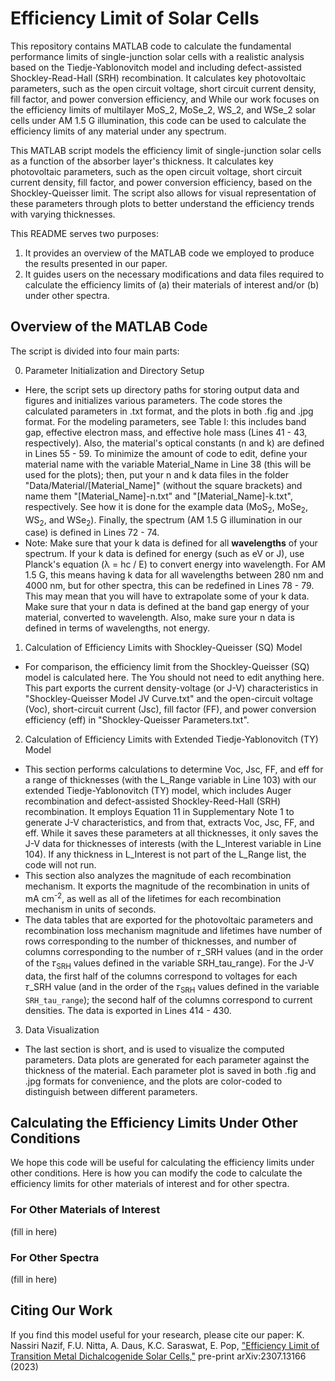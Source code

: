 # Efficiency Limit of Solar Cells
This repository contains MATLAB code to calculate the fundamental performance limits of single-junction solar cells with a realistic analysis based on the Tiedje-Yablonovitch model and including defect-assisted Shockley-Read-Hall (SRH) recombination. It calculates key photovoltaic parameters, such as the open circuit voltage, short circuit current density, fill factor, and power conversion efficiency, and While our work focuses on the efficiency limits of multilayer MoS_2, MoSe_2, WS_2, and WSe_2 solar cells under AM 1.5 G illumination, this code can be used to calculate the efficiency limits of any material under any spectrum.

This MATLAB script models the efficiency limit of single-junction solar cells as a function of the absorber layer's thickness. It calculates key photovoltaic parameters, such as the open circuit voltage, short circuit current density, fill factor, and power conversion efficiency, based on the Shockley-Queisser limit. The script also allows for visual representation of these parameters through plots to better understand the efficiency trends with varying thicknesses.

This README serves two purposes:
1. It provides an overview of the MATLAB code we employed to produce the results presented in our paper.
2. It guides users on the necessary modifications and data files required to calculate the efficiency limits of (a) their materials of interest and/or (b) under other spectra.

## Overview of the MATLAB Code
The script is divided into four main parts:

0. Parameter Initialization and Directory Setup
  - Here, the script sets up directory paths for storing output data and figures and initializes various parameters. The code stores the calculated parameters in .txt format, and the plots in both .fig and .jpg format. For the modeling parameters, see Table I: this includes band gap, effective electron mass, and effective hole mass (Lines 41 - 43, respectively). Also, the material's optical constants (n and k) are defined in Lines 55 - 59. To minimize the amount of code to edit, define your material name with the variable Material_Name in Line 38 (this will be used for the plots); then, put your n and k data files in the folder "Data/Material/[Material_Name]" (without the square brackets) and name them "[Material_Name]-n.txt" and "[Material_Name]-k.txt", respectively. See how it is done for the example data (MoS<sub>2</sub>, MoSe<sub>2</sub>, WS<sub>2</sub>, and WSe<sub>2</sub>). Finally, the spectrum (AM 1.5 G illumination in our case) is defined in Lines 72 - 74.
  - Note: Make sure that your k data is defined for all **wavelengths** of your spectrum. If your k data is defined for energy (such as eV or J), use Planck's equation (λ = hc / E) to convert energy into wavelength. For AM 1.5 G, this means having k data for all wavelengths between 280 nm and 4000 nm, but for other spectra, this can be redefined in Lines 78 - 79. This may mean that you will have to extrapolate some of your k data. Make sure that your n data is defined at the band gap energy of your material, converted to wavelength. Also, make sure your n data is defined in terms of wavelengths, not energy.

1. Calculation of Efficiency Limits with Shockley-Queisser (SQ) Model
  - For comparison, the efficiency limit from the Shockley-Queisser (SQ) model is calculated here. The You should not need to edit anything here. This part exports the current density-voltage (or J-V) characteristics in "Shockley-Queisser Model JV Curve.txt" and the open-circuit voltage (Voc), short-circuit current (Jsc), fill factor (FF), and power conversion efficiency (eff) in "Shockley-Queisser Parameters.txt".
  
2. Calculation of Efficiency Limits with Extended Tiedje-Yablonovitch (TY) Model
  - This section performs calculations to determine Voc, Jsc, FF, and eff for a range of thicknesses (with the L_Range variable in Line 103) with our extended Tiedje-Yablonovitch (TY) model, which includes Auger recombination and defect-assisted Shockley-Reed-Hall (SRH) recombination. It employs Equation 11 in Supplementary Note 1 to generate J-V characteristics, and from that, extracts Voc, Jsc, FF, and eff. While it saves these parameters at all thicknesses, it only saves the J-V data for thicknesses of interests (with the L_Interest variable in Line 104). If any thickness in L_Interest is not part of the L_Range list, the code will not run.
  - This section also analyzes the magnitude of each recombination mechanism. It exports the magnitude of the recombination in units of mA cm<sup>-2</sup>, as well as all of the lifetimes for each recombination mechanism in units of seconds.
  - The data tables that are exported for the photovoltaic parameters and recombination loss mechanism magnitude and lifetimes have number of rows corresponding to the number of thicknesses, and number of columns corresponding to the number of 𝜏_SRH values (and in the order of the 𝜏<sub>SRH</sub> values defined in the variable SRH_tau_range). For the J-V data, the first half of the columns correspond to voltages for each 𝜏_SRH value (and in the order of the 𝜏<sub>SRH</sub> values defined in the variable `SRH_tau_range`); the second half of the columns correspond to current densities. The data is exported in Lines 414 - 430.

3. Data Visualization
- The last section is short, and is used to visualize the computed parameters. Data plots are generated for each parameter against the thickness of the material. Each parameter plot is saved in both .fig and .jpg formats for convenience, and the plots are color-coded to distinguish between different parameters.

## Calculating the Efficiency Limits Under Other Conditions
We hope this code will be useful for calculating the efficiency limits under other conditions. Here is how you can modify the code to calculate the efficiency limits for other materials of interest and for other spectra.

### For Other Materials of Interest
(fill in here)

### For Other Spectra
(fill in here)

## Citing Our Work
If you find this model useful for your research, please cite our paper: K. Nassiri Nazif, F.U. Nitta, A. Daus, K.C. Saraswat, E. Pop, ["Efficiency Limit of Transition Metal Dichalcogenide Solar Cells,"](https://arxiv.org/abs/2307.13166) pre-print arXiv:2307.13166 (2023)
